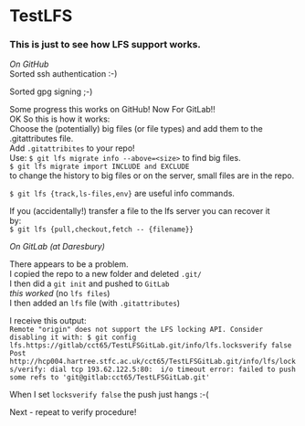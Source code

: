 # TestLFS
### This is just to see how LFS support works.
_On GitHub_  
Sorted ssh authentication :-)

Sorted gpg signing ;-)

Some progress this works on GitHub! Now For GitLab!!  
OK So this is how it works:  
Choose the (potentially) big files (or file types) and 
add them to the .gitattributes file.  
Add `.gitattribites` to your repo!  
Use:
`$ git lfs migrate info --above=<size>` to find big files.  
`$ git lfs migrate import INCLUDE and EXCLUDE`  
to change the history 
to big files or on the server, small files are in the repo.

`$ git lfs {track,ls-files,env}` are useful info commands.

If you (accidentally!) transfer a file to the lfs server you can recover it  
by:  
`$ git lfs {pull,checkout,fetch -- {filename}}`

_On GitLab (at Daresbury)_

There appears to be a problem.  
I copied the repo to a new folder and deleted `.git/`  
I then did a `git init` and pushed to `GitLab`  
*this worked* (no `lfs files`)  
I then added an `lfs` file (with `.gitattributes`)

 I receive this output:  
 `Remote "origin" does not support the LFS locking API. Consider disabling it with:
   $ git config lfs.https://gitlab/cct65/TestLFSGitLab.git/info/lfs.locksverify false
     Post http://hcp004.hartree.stfc.ac.uk/cct65/TestLFSGitLab.git/info/lfs/locks/verify: dial tcp 193.62.122.5:80: 
     i/o timeout error: failed to push some refs to 'git@gitlab:cct65/TestLFSGitLab.git'`
 
 When I set `locksverify false` the push just hangs :-(
 
 Next - repeat to verify procedure!
